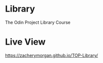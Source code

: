 # Library

The Odin Project Library Course

# Live View

https://zacherymorgan.github.io/TOP-Library/
